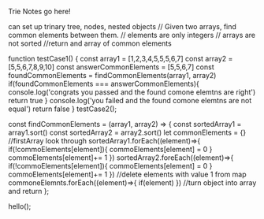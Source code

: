 Trie Notes go here!

can set up trinary tree, nodes, nested objects
// Given two arrays, find common elements between them.
// elements are only integers
// arrays are not sorted
//return and array of common elements

function testCase1() {
  const array1 = [1,2,3,4,5,5,5,6,7]
  const array2 = [5,5,6,7,8,9,10]
  const answerCommonElements = [5,5,6,7]
  const foundCommonElements = findCommonElements(array1, array2)
  if(foundCommonElements === answerCommonElements){
    console.log('congrats you passed and the found comone elemtns are right')
    return true
  }
     console.log('you failed and the found comone elemtns are not equal')
    return false
}
testCase2();



const findCommonElements = (array1, array2) => {
  const sortedArray1 = array1.sort()
   const sortedArray2 = array2.sort()
   let commonElements = {}
  //firstArray look through
  sortedArray1.forEach((element)=>{
    if(!commoElements[element]){
      commoElements[element] = 0
    }
      commoElements[element]+= 1
  })
  sortedArray2.foreEach((element)=>{
    if(!commoElements[element]){
      commoElements[element] = 0
    }
      commoElements[element]+= 1
  })
  //delete elements with value 1 from map
  commoneElemnts.forEach((element)=>{
    if(element)
  })
  //turn object into array and return
};

hello();
